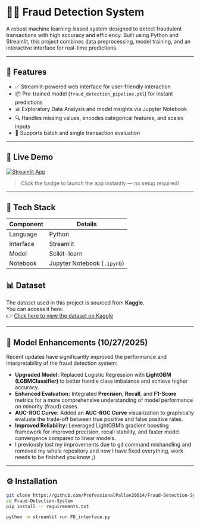 # 🕵️‍♂️ Fraud Detection System

A robust machine learning-based system designed to detect fraudulent transactions with high accuracy and efficiency. Built using Python and Streamlit, this project combines data preprocessing, model training, and an interactive interface for real-time predictions.

---

## 🚀 Features

- ✅ Streamlit-powered web interface for user-friendly interaction  
- 📦 Pre-trained model (`fraud_detection_pipeline.pkl`) for instant predictions  
- 📊 Exploratory Data Analysis and model insights via Jupyter Notebook  
- 🔍 Handles missing values, encodes categorical features, and scales inputs  
- 🧠 Supports batch and single transaction evaluation  

---

## 🔗 Live Demo

[![Streamlit App](https://static.streamlit.io/badges/streamlit_badge_black_white.svg)](https://fraud-detection-system-8wny5mlvpnqrsnbhqmn8pa.streamlit.app/)

> Click the badge to launch the app instantly — no setup required!

---

## 🧰 Tech Stack

| Component        | Details                          |
|------------------|----------------------------------|
| Language         | Python                           |
| Interface        | Streamlit                        |
| Model            | Scikit-learn                     |
| Notebook         | Jupyter Notebook (`.ipynb`)      |

## 📊 Dataset

The dataset used in this project is sourced from **Kaggle**.  
You can access it here:  
👉 [Click here to view the dataset on Kaggle](https://www.kaggle.com/datasets/amanalisiddiqui/fraud-detection-dataset?resource=download)

---

## 🚀 Model Enhancements (10/27/2025)

Recent updates have significantly improved the performance and interpretability of the fraud detection system:

- **Upgraded Model:** Replaced Logistic Regression with **LightGBM (LGBMClassifier)** to better handle class imbalance and achieve higher accuracy.
- **Enhanced Evaluation:** Integrated **Precision**, **Recall**, and **F1-Score** metrics for a more comprehensive understanding of model performance on minority (fraud) cases.
- **AUC-ROC Curve:** Added an **AUC-ROC Curve** visualization to graphically evaluate the trade-off between true positive and false positive rates.
- **Improved Reliability:** Leveraged LightGBM’s gradient boosting framework for improved precision, recall stability, and faster model convergence compared to linear models.
- I previously lost my improvements due to git command mishandling and removed my whole repository and now I have fixed everything, work needs to be finished you know ;)  

---

## ⚙️ Installation

```bash
git clone https://github.com/ProfessionalPallav20014/Fraud-Detection-System.git
cd Fraud-Detection-System
pip install -r requirements.txt

python -m streamlit run FD_interface.py


